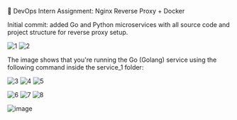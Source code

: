 🧩 DevOps Intern Assignment: Nginx Reverse Proxy + Docker



Initial commit: added Go and Python microservices with all source code and project structure for reverse proxy setup.






![1](https://github.com/user-attachments/assets/a6653032-cf85-444c-bf2b-198d766b12cc)
![2](https://github.com/user-attachments/assets/0be0a0e1-37cb-4f76-a4c8-ae8d12b6df7f)






The image shows that you're running the Go (Golang) service using the following command inside the service_1 folder:





![3](https://github.com/user-attachments/assets/42f08aa7-1962-47ca-a132-e5156241a662)
![4](https://github.com/user-attachments/assets/e5f9d53f-b0cc-457f-9260-f8d9fab53ace)
![5](https://github.com/user-attachments/assets/ad09647d-594b-4f01-b8df-02224a8aae9c)





![6](https://github.com/user-attachments/assets/c96ea36b-a1e7-4003-a7bc-815635cf1063)
![7](https://github.com/user-attachments/assets/fdf6b3da-2e96-43cd-bc8b-ebf4897ca664)
![8](https://github.com/user-attachments/assets/c09442ef-ddc0-4b6b-aa29-1c4723468b29)




![image](https://github.com/user-attachments/assets/e4c8cdfe-5add-4b6a-8561-4b1daafa0848)


